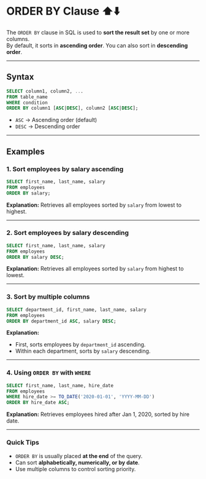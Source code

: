 # ORDER BY Clause ⬆️⬇️

The `ORDER BY` clause in SQL is used to **sort the result set** by one or more columns.  
By default, it sorts in **ascending order**. You can also sort in **descending order**.

---

## Syntax

```sql
SELECT column1, column2, ...
FROM table_name
WHERE condition
ORDER BY column1 [ASC|DESC], column2 [ASC|DESC];
```

* `ASC` → Ascending order (default)
* `DESC` → Descending order

---

## Examples

### 1. Sort employees by salary ascending

```sql
SELECT first_name, last_name, salary
FROM employees
ORDER BY salary;
```

**Explanation:** Retrieves all employees sorted by `salary` from lowest to highest.

---

### 2. Sort employees by salary descending

```sql
SELECT first_name, last_name, salary
FROM employees
ORDER BY salary DESC;
```

**Explanation:** Retrieves all employees sorted by `salary` from highest to lowest.

---

### 3. Sort by multiple columns

```sql
SELECT department_id, first_name, last_name, salary
FROM employees
ORDER BY department_id ASC, salary DESC;
```

**Explanation:**

* First, sorts employees by `department_id` ascending.
* Within each department, sorts by `salary` descending.

---

### 4. Using `ORDER BY` with `WHERE`

```sql
SELECT first_name, last_name, hire_date
FROM employees
WHERE hire_date >= TO_DATE('2020-01-01', 'YYYY-MM-DD')
ORDER BY hire_date ASC;
```

**Explanation:** Retrieves employees hired after Jan 1, 2020, sorted by hire date.

---

### Quick Tips

* `ORDER BY` is usually placed **at the end** of the query.
* Can sort **alphabetically, numerically, or by date**.
* Use multiple columns to control sorting priority.